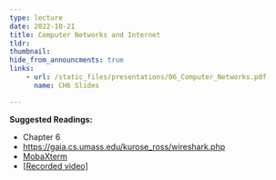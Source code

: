```yaml
---
type: lecture
date: 2022-10-21
title: Computer Networks and Internet
tldr: 
thumbnail: 
hide_from_announcments: true
links: 
    - url: /static_files/presentations/06_Computer_Networks.pdf
      name: CH6 Slides 

---
```

**Suggested Readings:**
- Chapter 6
- https://gaia.cs.umass.edu/kurose_ross/wireshark.php
- [MobaXterm](https://mobaxterm.mobatek.net/download-home-edition.html)
- [[Recorded video]](https://youtube.com/playlist?list=PLHNZtBNWQ-87MQbeDMrrGEYnM3h7E_63d)

